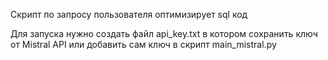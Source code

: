 Скрипт по запросу пользователя оптимизирует sql код

Для запуска нужно создать файл api_key.txt в котором сохранить ключ от Mistral API
или добавить сам ключ в скрипт main_mistral.py 

